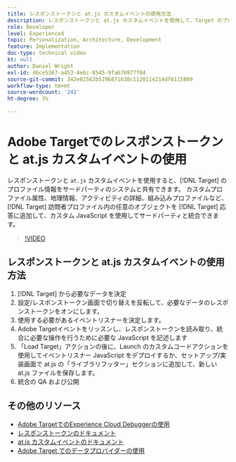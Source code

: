 ```yaml
---
title: レスポンストークンと at.js カスタムイベントの使用方法
description: レスポンストークンと at.js カスタムイベントを使用して、Target のプロファイル情報をサードパーティのシステムと共有する方法を説明します。
role: Developer
level: Experienced
topic: Personalization, Architecture, Development
feature: Implementation
doc-type: technical video
kt: null
author: Daniel Wright
exl-id: d6ce5367-a453-4e6c-8545-9fa676977f04
source-git-commit: 342e02562b5296871638c1120114214df6115809
workflow-type: tm+mt
source-wordcount: '241'
ht-degree: 3%

---
```


# Adobe Targetでのレスポンストークンと at.js カスタムイベントの使用

レスポンストークンと `at.js` カスタムイベントを使用すると、[!DNL Target] のプロファイル情報をサードパーティのシステムと共有できます。 カスタムプロファイル属性、地理情報、アクティビティの詳細、組み込みプロファイルなど、 [!DNL Target] 訪問者プロファイル内の任意のオブジェクトを [!DNL Target] 応答に追加して、カスタム JavaScript を使用してサードパーティと統合できます。

>[!VIDEO](https://video.tv.adobe.com/v/23253/?quality=12)

## レスポンストークンと at.js カスタムイベントの使用方法

1. [!DNL Target] から必要なデータを決定
1. 設定/レスポンストークン画面で切り替えを反転して、必要なデータのレスポンストークンをオンにします。
1. 使用する必要があるイベントリスナーを決定します。
1. Adobe Targetイベントをリッスンし、レスポンストークンを読み取り、統合に必要な操作を行うために必要な JavaScript を記述します
1. 「Load Target」アクションの後に、Launch のカスタムコードアクションを使用してイベントリスナー JavaScript をデプロイするか、セットアップ/実装画面で at.js の「ライブラリフッター」セクションに追加して、新しい at.js ファイルを保存します。
1. 統合の QA および公開

## その他のリソース

* [Adobe TargetでのExperience Cloud Debuggerの使用](../troubleshooting/troubleshoot-with-the-experience-cloud-debugger.md)
* [レスポンストークンのドキュメント](https://experienceleague.adobe.com/docs/target/using/administer/response-tokens.html?lang=en)
* [at.js カスタムイベントのドキュメント](https://experienceleague.adobe.com/docs/target/using/implement-target/client-side/at-js-implementation/functions-overview/atjs-custom-events.html?lang=en)
* [Adobe Target でのデータプロバイダーの使用](use-data-providers-to-integrate-third-party-data.md)
